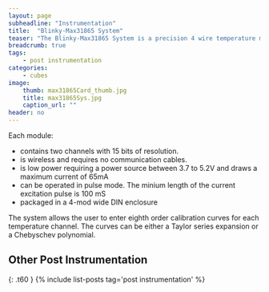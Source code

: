 ```yaml
---
layout: page
subheadline: "Instrumentation"
title:  "Blinky-Max31865 System"
teaser: "The Blinky-Max31865 System is a precision 4 wire temperature measurement system based on the MAX31865 chip"
breadcrumb: true
tags:
    - post instrumentation
categories:
    - cubes
image:
    thumb: max31865Card_thumb.jpg
    title: max31865Sys.jpg
    caption_url: ""
header: no
---
```

Each module: 
- contains two channels with 15 bits of resolution. 
- is wireless and requires no communication cables.
- is low power requiring a power source between 3.7 to 5.2V and draws a maximum current of 65mA 
- can be operated in pulse mode. The minium length of the current excitation pulse is 100 mS
- packaged in a 4-mod wide DIN enclosure

The system allows the user to enter eighth order calibration curves for each temperature channel. The curves can be either a Taylor series expansion or a Chebyschev polynomial.

## Other Post Instrumentation
{: .t60 }
{% include list-posts tag='post instrumentation' %}

